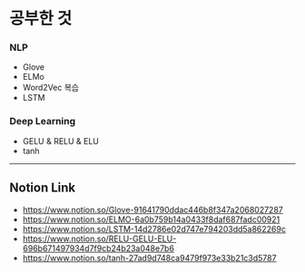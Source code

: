 # 공부한 것 #
### NLP ###
* Glove
* ELMo
* Word2Vec 복습
* LSTM
### Deep Learning ###
* GELU & RELU & ELU
* tanh
--------------
## Notion Link ##
* <https://www.notion.so/Glove-91641790ddac446b8f347a2068027287>
* <https://www.notion.so/ELMO-6a0b759b14a0433f8daf687fadc00921>
* <https://www.notion.so/LSTM-14d2786e02d747e794203dd5a862269c>
* <https://www.notion.so/RELU-GELU-ELU-696b671497934d7f9cb24b23a048e7b6>
* <https://www.notion.so/tanh-27ad9d748ca9479f973e33b21c3d5787>